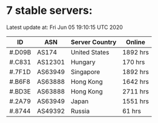 # 7 stable servers:

Latest update at: Fri Jun 05 19:10:15 UTC 2020

| ID | ASN | Server Country | Online |
| -- | --- | -------------- | ------ |
| #.D09B | AS174 | United States | 1892 hrs |
| #.C831 | AS12301 | Hungary | 170 hrs |
| #.7F1D | AS63949 | Singapore | 1892 hrs |
| #.B6F8 | AS63888 | Hong Kong | 1642 hrs |
| #.BD3E | AS63888 | Hong Kong | 2711 hrs |
| #.2A79 | AS63949 | Japan | 1551 hrs |
| #.8744 | AS49392 | Russia | 61 hrs |


